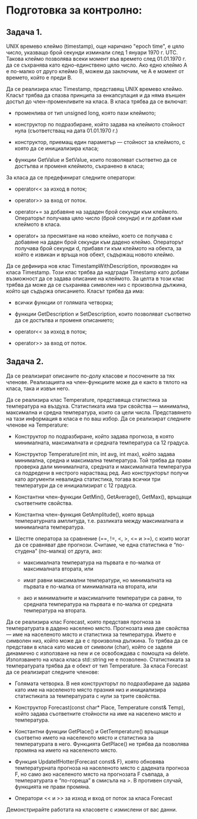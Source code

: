# Подготовка за контролно:

## Задача 1.
UNIX времево клеймо (timestamp), още наричано "epoch time", е цяло число, указващо брой секунди изминали след 1 януари 1970 г. UTC. Такова клеймо позволява всеки момент във времето след 01.01.1970 г. да се съхранява като едно-единствено цяло число. Ако едно клеймо A е по-малко от друго клеймо B, можем да заключим, че A е момент от времето, който е преди B.

 

Да се реализира клас Timestamp, представящ UNIX времево клеймо. Класът трябва да спазва принципа за енкапсулация и да няма външен достъп до член-променливите на класа. В класа трябва да се включат:

 

   - променлива от тип unsigned long, която пази клеймото;

   - конструктор по подразбиране, който задава на клеймото стойност нула (съответстващ на дата 01.01.1970 г.)

   - конструктор, приемащ един параметър — стойност за клеймото, с която да се инициализира класа;

   - функции GetValue и SetValue, които позволяват съответно да се достъпва и променя клеймото, съхранено в класа;

 

За класа да се предефинират следните оператори:

 

 -   operator<< за изход в поток;

  -  operator>> за вход от поток.

  -  operator+= за добавяне на зададен брой секунди към клеймото. Операторът получава цяло число (брой секунди) и ги добавя към клеймото в класа.

  -  operator+ за пресмятане на ново клеймо, което се получава с добавяне на даден брой секунди към дадено клеймо. Операторът получава брой секунди d, прибавя ги към клеймото на обекта, за който е извикан и връща нов обект, съдържащ новото клеймо.

 

Да се дефинира нов клас TimestampWithDescription, производен на класа Timestamp. Този клас трябва да надгради Timestamp като добави възможност да се задава описание на клеймото. За целта в този клас трябва да може да се съхранява символен низ с произволна дължина, който ще съдържа описанието. Класът трябва да има:

 

   - всички функции от голямата четворка;

   - функции GetDescription и SetDescription, които позволяват съответно да се достъпва и променя описанието;

   - operator<< за изход в поток;

   - operator>> за вход от поток.

## Задача 2.
Да се реализират описаните по-долу класове и посочените за тях членове. Реализацията на член-функциите може да е както в тялото на класа, така и извън него.
 

Да се реализира клас Temperature, представяща статистика за температура на въздуха. Статистиката има три свойства — минимална, максимална и средна 
температура, които са цели числа. Представянето на тази информация в класа е по ваш избор. Да се реализират следните членове на Temperature:


 * Конструктор по подразбиране, който задава прогноза, в която минималната, максималната и средната температура са 12 градуса.

 * Конструктор Temperature(int min, int avg, int max), който задава минимална, средна и максимална температура. Той трябва да прави проверка дали минималната, средната и максималната температура са подредени в нестрого нарастващ ред. Ако конструкторът получи като аргументи невалидна статистика, тогава всички три температури да се инициализират с 12 градуса.

 * Константни член-функции GetMin(), GetAverage(), GetMax(), връщащи съответните свойства.

 * Константна член-функция GetAmplitude(), която връща температурната амплитуда, т.е. разликата между максималната и минималната температура.

* Шестте оператора за сравнение (==, !=, <, >, <= и >=), с които могат да се сравняват две прогнози. Считаме, че една статистика е “по-студена” (по-малка) от 
друга, ако:

    - максималната температура на първата е по-малка от максималната втората, или

    - имат равни максимални температури, но минималната на първата е по-малка от минималната на втората, или

    - ако и минималните и максималните температури са равни, то средната температура на първата е по-малка от средната температура на втората.

 

Да се реализира клас Forecast, която представя прогноза за температурата в дадено населено място. Прогнозата има две свойства — име на населеното място и статистика за температура. Името е символен низ, който може да е с произволна дължина. То трябва да се представи в класа като масив от символи (char), който се заделя динамично с използване на new и се освобождава с помощта на delete. Използването на класа класа std::string не е позволено. Статистиката за температурата трябва да е обект от тип Temperature. За класа Forecast да се реализират следните членове: 

* Голямата четворка. В нея конструкторът по подразбиране да задава като име на населеното място празния низ и инициализира статистиката за температурата с 
нули за трите свойства.

* Конструктор Forecast(const char* Place, Temperature const& Temp), който задава съответните стойности на име на населено място и температура.


* Константни функции GetPlace() и GetTemperature() връщащи съответно името на населеното място и статистика за температурата в него. Функцията GetPlace() не трябва да позволява промяна на името на населеното място.


* Функция UpdateIfHotter(Forecast const& F), която обновява температурната прогноза на населеното място с дадената прогноза F, но само ако населеното място на прогнозата F съвпада, а температурата е “по-гореща” в смисъла на >. В противен случай, функцията не прави промяна.

* Оператори << и >> за изход и вход от поток за класа Forecast

Демонстрирайте работата на класовете с измислени от вас данни.
